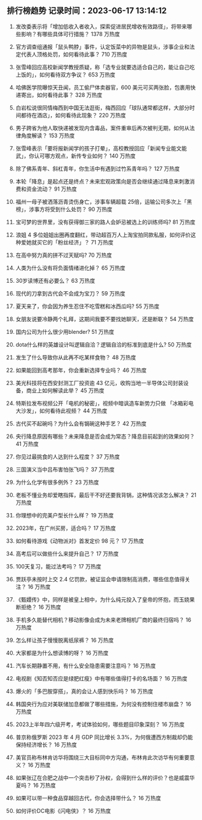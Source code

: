 
## 排行榜趋势 记录时间：2023-06-17 13:14:12
  
  1. 发改委表示将「增加低收入者收入，探索促进居民增收有效路径」，将带来哪些影响？有哪些具体可行措施？ 1378 万热度
    
  2. 官方调查组通报「鼠头鸭脖」事件，认定饭菜中的异物是鼠头，涉事企业和法定代表人顶格处罚，如何看待此事？ 710 万热度
    
  3. 张雪峰回应高校新闻学教授质疑，称「选专业就要选适合自己的，能让自己吃上饭的」，如何看待双方争议？ 653 万热度
    
  4. 哈佛医学院曝惊天丑闻，员工偷尸体卖器官，600 美元可买两张脸，包裹用快递寄出，如何看待此事？ 328 万热度
    
  5. 白岩松说很同情梅西到中国无法逛街，梅西回应「球队通常都这样，大部分时间都待在酒店」，如何看待此现象？ 220 万热度
    
  6. 男子跨省为他人取快递被发现内含毒品，案件重审后再次被判无期，如何从法律角度解读？ 153 万热度
    
  7. 张雪峰表示「要将报新闻学的孩子打晕」，高校教授回应「新闻专业能文能武」，你认可哪方观点，新传专业如何？ 140 万热度
    
  8. 除了佛系青年、斜杠青年，你生活中有遇到过竹系青年吗？ 127 万热度
    
  9. 本轮「降息」是起点还是终点？未来宏观政策向是否会继续通过降息来刺激消费和资金流动？ 91 万热度
    
  10. 福州一母子被洒落沥青烫伤身亡，涉事车辆超载 25倍，运输公司多次上「黑榜」，涉事方将受到什么处罚？ 90 万热度
    
  11. 宝可梦的世界里，没有获得御三家的路人会妒忌被选上的训练师吗? 81 万热度
    
  12. 浪姐 4 多位姐姐出圈再度翻红，带动超百万人上淘宝拍同款私服，如何评价这种爱她就买它的「粉丝经济」？ 71 万热度
    
  13. 在高中努力真的拼不过天赋吗? 70 万热度
    
  14. 人类为什么没有将负面情绪进化掉？ 65 万热度
    
  15. 30岁读博还有必要么？ 63 万热度
    
  16. 现代的刀拿到古代会不会成为宝刀？ 59 万热度
    
  17. 夏天来了，你会因为养生忍住不吃雪糕和冰西瓜吗? 55 万热度
    
  18. 女朋友说要冷静两个礼拜，这期间我要不要找她聊天，还是断联？ 54 万热度
    
  19. 国内公司为什么很少用blender? 51 万热度
    
  20. dota什么样的英雄设计叫逻辑自洽？逻辑自洽的标准到底是什么? 50 万热度
    
  21. 发生了什么导致你从此再不吃某样食物？ 48 万热度
    
  22. 如果能回到高考那年，你会重新选择专业吗？ 46 万热度
    
  23. 美光科技将在西安封测工厂投资逾 43 亿元，收购当地一半导体公司封装设备，商业上如何解读此举？ 45 万热度
    
  24. 特斯拉发布视频公开「电机的秘密」，视频中暗讽造车新势力只做 「冰箱彩电大沙发」，如何看待此视频？ 44 万热度
    
  25. 古代买不起碗吗？为什么会有锔碗这种手艺？ 42 万热度
    
  26. 央行降息原因有哪些？未来降息是否会成为常态？降息目前起到的效果如何？ 41 万热度
    
  27. 你见过最挑食的人达到什么程度？ 37 万热度
    
  28. 三国演义当中吕布害怕张飞吗？ 37 万热度
    
  29. 为什么化学有很多例外？ 23 万热度
    
  30. 老板不懂业务却爱瞎指挥，最后干不好还要我背锅，这种情况该怎么解决？ 21 万热度
    
  31. 你理想中的完美户型长什么样？ 19 万热度
    
  32. 2023年，在广州买房，适合吗？ 17 万热度
    
  33. 如何看待游戏《动物派对》首发定价 98 元？ 17 万热度
    
  34. 高考后可以做些什么来提升自己？ 17 万热度
    
  35. 100天复习，能过法考吗？ 17 万热度
    
  36. 贾跃亭未按时上交 2.4 亿罚款，被证监会申请限制高消费，哪些信息值得关注？ 16 万热度
    
  37. 《甄嬛传》中，同样是被皇上相中，为什么纯元投入了皇帝的怀抱，而玉娆果断拒绝？ 16 万热度
    
  38. 手机多久能替代相机？移动影像会成为未来老牌相机厂商的最终归宿吗？ 16 万热度
    
  39. 怎么样让孩子慢慢脱离纸尿裤？ 16 万热度
    
  40. 大家都是为什么想读博的呀？ 16 万热度
    
  41. 汽车长期静置不用，有什么安全隐患需要注意吗？ 16 万热度
    
  42. 电视剧《知否知否应是绿肥红瘦》中有哪些值得打卡的名场面？ 16 万热度
    
  43. 爆火的「多巴胺穿搭」，真的会让人感到快乐吗？ 16 万热度
    
  44. 韩国央行为应对美联储加息都做了哪些措施，为何没有控制住楼市崩盘？ 16 万热度
    
  45. 2023上半年四六级开考，考试体验如何，哪些题目印象深刻？ 16 万热度
    
  46. 普京称俄罗斯 2023 年 4 月 GDP 同比增长 3.3%，为何俄遭西方制裁却仍能保持经济增长？ 16 万热度
    
  47. 美官员称布林肯访华将围绕三大目标同中方沟通，布林肯此次访华有何重要意义？ 16 万热度
    
  48. 如果张辽在合肥之战中一个突击秒了孙权，会得到什么样的评价？也是威震华夏吗？ 16 万热度
    
  49. 如果可以带一种食品穿越回古代，你会选择带什么？ 16 万热度
    
  50. 如何评价DC电影《闪电侠》？ 16 万热度
    